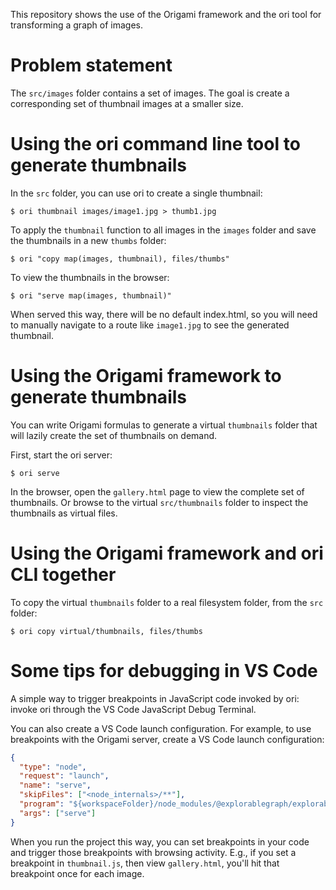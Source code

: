 This repository shows the use of the Origami framework and the ori tool for transforming a graph of images.

# Problem statement

The `src/images` folder contains a set of images. The goal is create a corresponding set of thumbnail images at a smaller size.

# Using the ori command line tool to generate thumbnails

In the `src` folder, you can use ori to create a single thumbnail:

```console
$ ori thumbnail images/image1.jpg > thumb1.jpg
```

To apply the `thumbnail` function to all images in the `images` folder and save the thumbnails in a new `thumbs` folder:

```console
$ ori "copy map(images, thumbnail), files/thumbs"
```

To view the thumbnails in the browser:

```console
$ ori "serve map(images, thumbnail)"
```

When served this way, there will be no default index.html, so you will need to manually navigate to a route like `image1.jpg` to see the generated thumbnail.

# Using the Origami framework to generate thumbnails

You can write Origami formulas to generate a virtual `thumbnails` folder that will lazily create the set of thumbnails on demand.

First, start the ori server:

```console
$ ori serve
```

In the browser, open the `gallery.html` page to view the complete set of thumbnails. Or browse to the virtual `src/thumbnails` folder to inspect the thumbnails as virtual files.

# Using the Origami framework and ori CLI together

To copy the virtual `thumbnails` folder to a real filesystem folder, from the `src` folder:

```console
$ ori copy virtual/thumbnails, files/thumbs
```

# Some tips for debugging in VS Code

A simple way to trigger breakpoints in JavaScript code invoked by ori: invoke ori through the VS Code JavaScript Debug Terminal.

You can also create a VS Code launch configuration. For example, to use breakpoints with the Origami server, create a VS Code launch configuration:

```json
{
  "type": "node",
  "request": "launch",
  "name": "serve",
  "skipFiles": ["<node_internals>/**"],
  "program": "${workspaceFolder}/node_modules/@explorablegraph/explorable/src/cli/cli.js",
  "args": ["serve"]
}
```

When you run the project this way, you can set breakpoints in your code and trigger those breakpoints with browsing activity. E.g., if you set a breakpoint in `thumbnail.js`, then view `gallery.html`, you'll hit that breakpoint once for each image.
